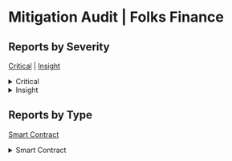 # Mitigation Audit | Folks Finance

## Reports by Severity

[Critical](./#critical) | [Insight](./#insight)

<details>

<summary>Critical</summary>

* [Mitigation Audit \_ Folks Finance 34929 - \[Smart Contract - Critical\] Accounting Discrepancy in Fee Retention Leads to Protocol Insolvency and Fund Freezing](mitigation-audit-\_-folks-finance-34929-smart-contract-critical-accounting-discrepancy-in-fee-retenti.md)

</details>

<details>

<summary>Insight</summary>

* [Mitigation Audit \_ Folks Finance 34942 - \[Smart Contract - Insight\] In function function getTwapPrice if latestRoundId check inside catch is useless](mitigation-audit-\_-folks-finance-34942-smart-contract-insight-in-function-function-gettwapprice-if-l.md)
* [Mitigation Audit \_ Folks Finance 35089 - \[Smart Contract - Insight\] Malicious actor can control interest rates by DoSing borrowings and manipulate utilization ratio at his will](mitigation-audit-\_-folks-finance-35089-smart-contract-insight-malicious-actor-can-control-interest-r.md)

</details>

## Reports by Type

[Smart Contract](./#smart-contract)

<details>

<summary>Smart Contract</summary>

* [Mitigation Audit \_ Folks Finance 34929 - \[Smart Contract - Critical\] Accounting Discrepancy in Fee Retention Leads to Protocol Insolvency and Fund Freezing](mitigation-audit-\_-folks-finance-34929-smart-contract-critical-accounting-discrepancy-in-fee-retenti.md)
* [Mitigation Audit \_ Folks Finance 34942 - \[Smart Contract - Insight\] In function function getTwapPrice if latestRoundId check inside catch is useless](mitigation-audit-\_-folks-finance-34942-smart-contract-insight-in-function-function-gettwapprice-if-l.md)
* [Mitigation Audit \_ Folks Finance 35089 - \[Smart Contract - Insight\] Malicious actor can control interest rates by DoSing borrowings and manipulate utilization ratio at his will](mitigation-audit-\_-folks-finance-35089-smart-contract-insight-malicious-actor-can-control-interest-r.md)

</details>
